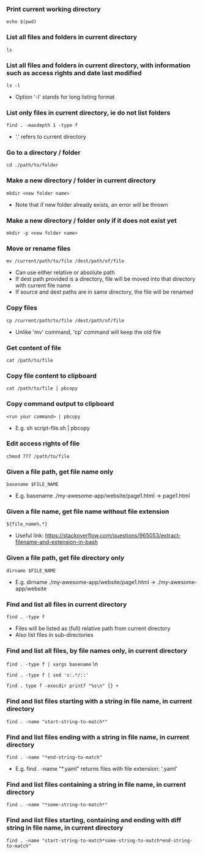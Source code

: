 ### Print current working directory
`echo $(pwd)`

### List all files and folders in current directory
`ls`

### List all files and folders in current directory, with information such as access rights and date last modified
`ls -l`
+ Option '-l' stands for long listing format

### List only files in current directory, ie do not list folders
`find . -maxdepth 1 -type f`
+ '.' refers to current directory

### Go to a directory / folder
`cd ./path/to/folder`

### Make a new directory / folder in current directory
`mkdir <new folder name>`
+ Note that if new folder already exists, an error will be thrown

### Make a new directory / folder only if it does not exist yet
`mkdir -p <new folder name>`

### Move or rename files
`mv /current/path/to/file /dest/path/of/file`
+ Can use either relative or absolute path
+ If dest path provided is a directory, file will be moved into that directory with current file name
+ If source and dest paths are in same directory, the file will be renamed

### Copy files
`cp /current/path/to/file /dest/path/of/file`
+ Unlike 'mv' command, 'cp' command will keep the old file

### Get content of file
`cat /path/to/file`

### Copy file content to clipboard
`cat /path/to/file | pbcopy`

### Copy command output to clipboard
`<run your command> | pbcopy`
+ E.g. sh script-file.sh | pbcopy

### Edit access rights of file
`chmod 777 /path/to/file`

### Given a file path, get file name only
`basename $FILE_NAME`
+ E.g. basename ./my-awesome-app/website/page1.html -> page1.html

### Given a file name, get file name without file extension
`${file_name%.*}`
+ Useful link: https://stackoverflow.com/questions/965053/extract-filename-and-extension-in-bash

### Given a file path, get file directory only
`dirname $FILE_NAME`
+ E.g. dirname ./my-awesome-app/website/page1.html -> ./my-awesome-app/website

### Find and list all files in current directory
`find . -type f`
+  Files will be listed as (full) relative path from current directory
+  Also list files in sub-directories

### Find and list all files, by file names only, in current directory
`find . -type f | xargs basename` \n

`find . -type f | sed 's:.*/::'`

`find . type f -execdir printf "%s\n" {} +`

### Find and list files starting with a string in file name, in current directory
`find . -name "start-string-to-match*"`

### Find and list files ending with a string in file name, in current directory
`find . -name "*end-string-to-match"`
+ E.g. find . -name "*.yaml" returns files with file extension: '.yaml'

### Find and list files containing a string in file name, in current directory
`find . -name "*some-string-to-match*"`

### Find and list files starting, containing and ending with diff string in file name, in current directory
`find . -name "start-string-to-match*some-string-to-match*end-string-to-match"`

